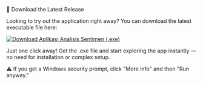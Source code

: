 🚀 Download the Latest Release

Looking to try out the application right away?
You can download the latest executable file here:

[![Download Aplikasi Analisis Sentimen (.exe)](https://img.shields.io/badge/Download%20EXE-Analisis--Sentimen-blue?logo=windows&style=for-the-badge)](https://drive.google.com/uc?export=download&id=1i_uUr7ZvG6AFkPJu3k8LLv_nbPPVkwWD)


Just one click away!
Get the .exe file and start exploring the app instantly — no need for installation or complex setup.

⚠️ If you get a Windows security prompt, click "More info" and then "Run anyway."
